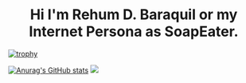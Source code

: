 <h1 align="center"> Hi I'm Rehum D. Baraquil or my Internet Persona as  SoapEater. </h1>

[![trophy](https://github-profile-trophy.vercel.app/?username=SoapEater&theme=onedark)](https://github.com/ryo-ma/github-profile-trophy)

[![Anurag's GitHub stats](https://github-readme-stats.vercel.app/api?username=SoapEater&show_icons=true&theme=dark)](https://github.com/anuraghazra/github-readme-stats)
![](https://raw.githubusercontent.com/SoapEater/github-stats/master/generated/overview.svg#gh-dark-mode-only)
